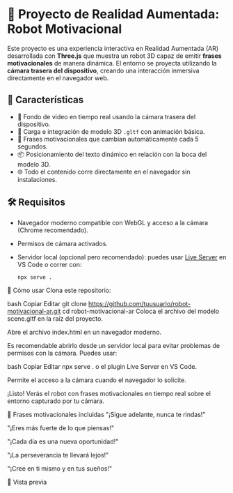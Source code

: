 # 🤖 Proyecto de Realidad Aumentada: Robot Motivacional

Este proyecto es una experiencia interactiva en Realidad Aumentada (AR) desarrollada con **Three.js** que muestra un robot 3D capaz de emitir **frases motivacionales** de manera dinámica. El entorno se proyecta utilizando la **cámara trasera del dispositivo**, creando una interacción inmersiva directamente en el navegador web.

## 🌟 Características

- 🎥 Fondo de video en tiempo real usando la cámara trasera del dispositivo.
- 🤖 Carga e integración de modelo 3D `.gltf` con animación básica.
- 💬 Frases motivacionales que cambian automáticamente cada 5 segundos.
- 📦 Posicionamiento del texto dinámico en relación con la boca del modelo 3D.
- 🌐 Todo el contenido corre directamente en el navegador sin instalaciones.

## 🛠️ Requisitos

- Navegador moderno compatible con WebGL y acceso a la cámara (Chrome recomendado).
- Permisos de cámara activados.
- Servidor local (opcional pero recomendado): puedes usar [Live Server](https://marketplace.visualstudio.com/items?itemName=ritwickdey.LiveServer) en VS Code o correr con:

  ```bash
  npx serve .
🚀 Cómo usar
Clona este repositorio:

bash
Copiar
Editar
git clone https://github.com/tuusuario/robot-motivacional-ar.git
cd robot-motivacional-ar
Coloca el archivo del modelo scene.gltf en la raíz del proyecto.

Abre el archivo index.html en un navegador moderno.

Es recomendable abrirlo desde un servidor local para evitar problemas de permisos con la cámara. Puedes usar:

bash
Copiar
Editar
npx serve .
o el plugin Live Server en VS Code.

Permite el acceso a la cámara cuando el navegador lo solicite.

¡Listo! Verás el robot con frases motivacionales en tiempo real sobre el entorno capturado por tu cámara.

💬 Frases motivacionales incluidas
"¡Sigue adelante, nunca te rindas!"

"¡Eres más fuerte de lo que piensas!"

"¡Cada día es una nueva oportunidad!"

"¡La perseverancia te llevará lejos!"

"¡Cree en ti mismo y en tus sueños!"

📸 Vista previa
